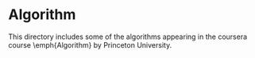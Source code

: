 # Algorithm
This directory includes some of the algorithms appearing in the coursera course \emph{Algorithm} by Princeton University.
